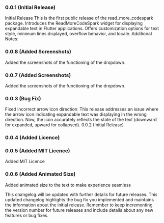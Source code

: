 ### 0.0.1 (Initial Release)

Initial Release
This is the first public release of the read_more_codespark package.
Introduces the ReadMoreCodeSpark widget for displaying expandable text in Flutter applications.
Offers customization options for text style, minimum lines displayed, overflow behavior, and locale.
Additional Notes:
### 0.0.8 (Added Screenshots)

Added the screenshots of the functioning of the dropdown.
### 0.0.7 (Added Screenshots)

Added the screenshots of the functioning of the dropdown.

### 0.0.3 (Bug Fix)

Fixed incorrect arrow icon direction: This release addresses an issue where the arrow icon indicating expandable text was displaying in the wrong direction. Now, the icon accurately reflects the state of the text (downward for expanded, upward for collapsed).
0.0.2 (Initial Release)

### 0.0.4 (Added Licence)

### 0.0.5 (Added MIT Licence)

Added MIT Licence

### 0.0.6 (Added Animated Size)

Added animated size to the text to make experience seamless


This changelog will be updated with further details for future releases.
This updated changelog highlights the bug fix you implemented and maintains the information about the initial release. Remember to keep incrementing the version number for future releases and include details about any new features or bug fixes.

